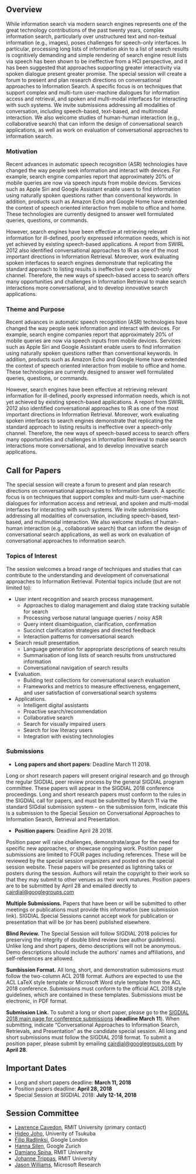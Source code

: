 ## Overview

While information search via modern search engines represents one of the great technology contributions of the past twenty years, complex information search, particularly over unstructured text and non-textual information (e.g., images), poses challenges for speech-only interfaces. In particular, processing long lists of information akin to a list of search results is cognitively demanding and simple rendering of search engine result lists via speech has been shown to be ineffective from a HCI perspective, and it has been suggested that approaches supporting greater interactivity via spoken dialogue present greater promise. The special session will create a forum to present and plan research directions on conversational approaches to Information Search. A specific focus is on techniques that support complex and multi-turn user-machine dialogues for information access and retrieval, and spoken and multi-modal interfaces for interacting with such systems. We invite submissions addressing all modalities of conversation, including speech-based, text-based, and multimodal interaction. We also welcome studies of human-human interaction (e.g., collaborative search) that can inform the design of conversational search applications, as well as work on evaluation of conversational approaches to information search.

### Motivation

Recent advances in automatic speech recognition (ASR) technologies have changed the way people seek information and interact with devices. For example, search engine companies report that approximately 20% of mobile queries are now via speech inputs from mobile devices. Services such as Apple Siri and Google Assistant enable users to find information using naturally spoken questions rather than conventional keywords. In addition, products such as Amazon Echo and Google Home have extended the context of speech oriented interaction from mobile to office and home. These technologies are currently designed to answer well formulated queries, questions, or commands.

However, search engines have been effective at retrieving relevant information for ill-defined, poorly expressed information needs, which is not yet achieved by existing speech-based applications. A report from SWIRL 2012 also identified conversational approaches to IR as one of the most important directions in Information Retrieval. Moreover, work evaluating spoken interfaces to search engines demonstrate that replicating the standard approach to listing results is ineffective over a speech-only channel. Therefore, the new ways of speech-based access to search offers many opportunities and challenges in Information Retrieval to make search interactions more conversational, and to develop innovative search applications.

### Theme and Purpose

Recent advances in automatic speech recognition (ASR) technologies have changed the way people seek information and interact with devices. For example, search engine companies report that approximately 20% of mobile queries are now via speech inputs from mobile devices. Services such as Apple Siri and Google Assistant enable users to find information using naturally spoken questions rather than conventional keywords. In addition, products such as Amazon Echo and Google Home have extended the context of speech oriented interaction from mobile to office and home. These technologies are currently designed to answer well formulated queries, questions, or commands.

However, search engines have been effective at retrieving relevant information for ill-defined, poorly expressed information needs, which is not yet achieved by existing speech-based applications. A report from SWIRL 2012 also identified conversational approaches to IR as one of the most important directions in Information Retrieval. Moreover, work evaluating spoken interfaces to search engines demonstrate that replicating the standard approach to listing results is ineffective over a speech-only channel. Therefore, the new ways of speech-based access to search offers many opportunities and challenges in Information Retrieval to make search interactions more conversational, and to develop innovative search applications.

## Call for Papers

The special session will create a forum to present and plan research directions on conversational approaches to Information Search. A specific focus is on techniques that support complex and multi-turn user-machine dialogues for information access and retrieval, and spoken and multi-modal interfaces for interacting with such systems. We invite submissions addressing all modalities of conversation, including speech-based, text-based, and multimodal interaction. We also welcome studies of human-human interaction (e.g., collaborative search) that can inform the design of conversational search applications, as well as work on evaluation of conversational approaches to information search.

### Topics of Interest

The session welcomes a broad range of techniques and studies that can contribute to the understanding and development of conversational approaches to Information Retrieval. Potential topics include (but are not limited to):
 - User intent recognition and search process management.
    - Approaches to dialog management and dialog state tracking suitable for search
    - Processing verbose natural language queries / noisy ASR
    - Query intent disambiguation, clarification, confirmation
    - Succinct clarification strategies and directed feedback
    - Interaction patterns for conversational search
 - Search result presentation.
    - Language generation for appropriate descriptions of search results
    - Summarisation of long lists of search results from unstructured information
    - Conversational navigation of search results
 - Evaluation.
    - Building test collections for conversational search evaluation
    - Frameworks and metrics to measure effectiveness, engagement, and user satisfaction of conversational search systems 
 - Applications.
    - Intelligent digital assistants
    - Proactive search/recommendation
    - Collaborative search
    - Search for visually impaired users
    - Search for low literacy users
    - Integration with existing technologies
    
### Submissions
 - **Long papers and short papers**: Deadline March 11 2018.
 
Long or short research papers will present original research and go through
the regular SIGDIAL peer review process by the general SIGDIAL program
committee. These papers will appear in the SIGDIAL 2018 conference
proceedings.
Long and short research papers must conform to the rules in the SIGDIAL
call for papers, and must be submitted by March 11 via the standard SIGdial
submission system – on the submission form, indicate this is a submission
to the Special Session on Conversational Approaches to Information Search,
Retrieval and Presentation.

 - **Position papers**: Deadline April 28 2018.
 
Position paper will raise challenges, demonstrate/argue for the need for
specific new approaches, or showcase ongoing work.
Position paper submissions are limited to FOUR pages including references.
These will be reviewed by the special session organizers and posted on the
special session website. These papers will be presented as lightning talks
or posters during the session. Authors will retain the copyright to their
work so that they may submit to other venues as their work matures.
Position papers are to be submitted by April 28 and emailed directly to
cairdial@googlegroups.com


**Multiple Submissions.** Papers that have been or will be submitted to other meetings or publications must provide this information (see submission link). SIGDIAL Special Sessions cannot accept work for publication or presentation that will be (or has been) published elsewhere. 

**Blind Review.** The Special Session will follow SIGDIAL 2018 policies for preserving the integrity of double blind review (see author guidelines). Unlike long and short papers, demo descriptions will not be anonymous. Demo descriptions should include the authors' names and affiliations, and self-references are allowed.

**Sumbission Format.** All long, short, and demonstration submissions must follow the two-column ACL 2018 format. Authors are expected to use the ACL LaTeX style template or Microsoft Word style template from the ACL 2018 conference. Submissions must conform to the official ACL 2018 style guidelines, which are contained in these templates. Submissions must be electronic, in PDF format.

**Submission Link.** To submit a long or short paper, please go to the [SIGDIAL 2018 main page for conference submissions](http://www.sigdial.org/workshops/conference19/calls.html#callforpapers) (**deadline March 11**). When submitting, indicate “Conversational Approaches to Information Search, Retrievals, and Presentation” as the candidate special session. All long and short submissions must follow the SIGDIAL 2018 format. To submit a position paper, please submit by emailing cairdial@googlegroups.com by **April 28**.

## Important Dates

 - Long and short papers deadline: **March 11, 2018**
 - Position papers deadline: **April 28, 2018**
 - Special Session at SIGDIAL 2018: **July 12-14, 2018**

## Session Committee

 - [Lawrence Cavedon](http://goanna.cs.rmit.edu.au/~lcavedon/), RMIT University (primary contact)
 - [Hideo Joho](http://www.slis.tsukuba.ac.jp/~hideo/), Univerity of Tsukuba
 - [Filip Radlinksi](http://www.radlinski.org/), Google London
 - [Hanna Silen](https://scholar.google.fi/citations?user=2eJmg08AAAAJ&hl=en), Google Zurich
 - [Damiano Spina](http://www.damianospina.com), RMIT University
 - [Johanne Trippas](http://johannetrippas.com/), RMIT University
 - [Jason Williams](https://www.microsoft.com/en-us/research/people/jawillia/), Microsoft Research
 
 

